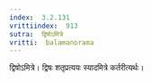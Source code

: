 ```yaml
---
index:  3.2.131
vrittiindex:  913
sutra:  द्विषोऽमित्रे
vritti:  balamanorama 
---
```


द्विषोऽमित्रे। द्विषः शतृप्रत्ययः स्यादमित्रे कर्तरीत्यर्थः। 

